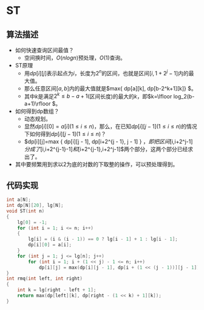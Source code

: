 # ST

## 算法描述

* 如何快速查询区间最值？
  * 空间换时间，$O(nlogn)$预处理，$O(1)$查询。
* ST原理
  * 用$dp[i][j]$表示起点为$i$，长度为$2^n$的区间，也就是区间$[i, 1 + 2^j - 1]$内的最大值。
  * 那么任意区间$[a,b]$内的最大值就是$max\{ dp[a][k], dp[b-2^k+1][k]\} $。
  * 其中$k$是满足$2^k\le b-a+1$(区间长度)的最大的$k$，即$k=\lfloor log_2(b-a+1)\rfloor $。
* 如何得到dp数组？
  * 动态规划。
  * 显然$dp[i][0] = a[i] (1 \le i \le n)$，那么，在已知$dp[i][j - 1] (1 \le i \le n)$的情况下如何得到$dp[i][j - 1] (1 \le i \le n)$？
  * $dp[i][j]=max \{ dp[i][j - 1], dp[i+2^{j - 1}, j - 1] \} $，即把区间$[i,i+2^j-1]$分成了$[i,i+2^{j-1}-1]$和$[i+2^{j-1},i+2^j-1]$两个部分，这两个部分已经求出了。 
* 其中要频繁用到求以$2$为底的对数的下取整的操作，可以预处理得到。

## 代码实现

```c++
int a[N];
int dp[N][20], lg[N];
void ST(int n)
{
	lg[0] = -1;
	for (int i = 1; i <= n; i++)
	{
		lg[i] = (i & (i - 1)) == 0 ? lg[i - 1] + 1 : lg[i - 1];
		dp[i][0] = a[i];
	}
	for (int j = 1; j <= lg[n]; j++)
		for (int i = 1; i + (1 << j) - 1 <= n; i++)
			dp[i][j] = max(dp[i][j - 1], dp[i + (1 << (j - 1))][j - 1]);
}
int rmq(int left, int right)
{
	int k = lg[right - left + 1];
	return max(dp[left][k], dp[right - (1 << k) + 1][k]);
}
```

